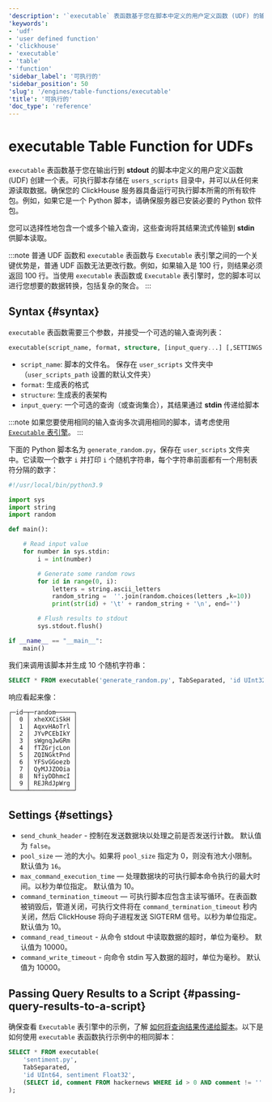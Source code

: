 ```yaml
---
'description': '`executable` 表函数基于您在脚本中定义的用户定义函数 (UDF) 的输出创建一个表，该函数将行输出到 **stdout**。'
'keywords':
- 'udf'
- 'user defined function'
- 'clickhouse'
- 'executable'
- 'table'
- 'function'
'sidebar_label': '可执行的'
'sidebar_position': 50
'slug': '/engines/table-functions/executable'
'title': '可执行的'
'doc_type': 'reference'
---
```



# executable Table Function for UDFs

`executable` 表函数基于您在输出行到 **stdout** 的脚本中定义的用户定义函数 (UDF) 创建一个表。可执行脚本存储在 `users_scripts` 目录中，并可以从任何来源读取数据。确保您的 ClickHouse 服务器具备运行可执行脚本所需的所有软件包。例如，如果它是一个 Python 脚本，请确保服务器已安装必要的 Python 软件包。

您可以选择性地包含一个或多个输入查询，这些查询将其结果流式传输到 **stdin** 供脚本读取。

:::note
普通 UDF 函数和 `executable` 表函数与 `Executable` 表引擎之间的一个关键优势是，普通 UDF 函数无法更改行数。例如，如果输入是 100 行，则结果必须返回 100 行。当使用 `executable` 表函数或 `Executable` 表引擎时，您的脚本可以进行您想要的数据转换，包括复杂的聚合。
:::

## Syntax {#syntax}

`executable` 表函数需要三个参数，并接受一个可选的输入查询列表：

```sql
executable(script_name, format, structure, [input_query...] [,SETTINGS ...])
```

- `script_name`: 脚本的文件名。 保存在 `user_scripts` 文件夹中（`user_scripts_path` 设置的默认文件夹）
- `format`: 生成表的格式
- `structure`: 生成表的表架构
- `input_query`: 一个可选的查询（或查询集合），其结果通过 **stdin** 传递给脚本

:::note
如果您要使用相同的输入查询多次调用相同的脚本，请考虑使用 [`Executable` 表引擎](../../engines/table-engines/special/executable.md)。
:::

下面的 Python 脚本名为 `generate_random.py`，保存在 `user_scripts` 文件夹中。它读取一个数字 `i` 并打印 `i` 个随机字符串，每个字符串前面都有一个用制表符分隔的数字：

```python
#!/usr/local/bin/python3.9

import sys
import string
import random

def main():

    # Read input value
    for number in sys.stdin:
        i = int(number)

        # Generate some random rows
        for id in range(0, i):
            letters = string.ascii_letters
            random_string =  ''.join(random.choices(letters ,k=10))
            print(str(id) + '\t' + random_string + '\n', end='')

        # Flush results to stdout
        sys.stdout.flush()

if __name__ == "__main__":
    main()
```

我们来调用该脚本并生成 10 个随机字符串：

```sql
SELECT * FROM executable('generate_random.py', TabSeparated, 'id UInt32, random String', (SELECT 10))
```

响应看起来像：

```response
┌─id─┬─random─────┐
│  0 │ xheXXCiSkH │
│  1 │ AqxvHAoTrl │
│  2 │ JYvPCEbIkY │
│  3 │ sWgnqJwGRm │
│  4 │ fTZGrjcLon │
│  5 │ ZQINGktPnd │
│  6 │ YFSvGGoezb │
│  7 │ QyMJJZOOia │
│  8 │ NfiyDDhmcI │
│  9 │ REJRdJpWrg │
└────┴────────────┘
```

## Settings {#settings}

- `send_chunk_header` - 控制在发送数据块以处理之前是否发送行计数。 默认值为 `false`。
- `pool_size` — 池的大小。如果将 `pool_size` 指定为 0，则没有池大小限制。 默认值为 `16`。
- `max_command_execution_time` — 处理数据块的可执行脚本命令执行的最大时间。以秒为单位指定。 默认值为 10。
- `command_termination_timeout` — 可执行脚本应包含主读写循环。在表函数被销毁后，管道关闭，可执行文件将在 `command_termination_timeout` 秒内关闭，然后 ClickHouse 将向子进程发送 SIGTERM 信号。以秒为单位指定。 默认值为 10。
- `command_read_timeout` - 从命令 stdout 中读取数据的超时，单位为毫秒。 默认值为 10000。
- `command_write_timeout` - 向命令 stdin 写入数据的超时，单位为毫秒。 默认值为 10000。

## Passing Query Results to a Script {#passing-query-results-to-a-script}

确保查看 `Executable` 表引擎中的示例，了解 [如何将查询结果传递给脚本](../../engines/table-engines/special/executable.md#passing-query-results-to-a-script)。以下是如何使用 `executable` 表函数执行示例中的相同脚本：

```sql
SELECT * FROM executable(
    'sentiment.py',
    TabSeparated,
    'id UInt64, sentiment Float32',
    (SELECT id, comment FROM hackernews WHERE id > 0 AND comment != '' LIMIT 20)
);
```
